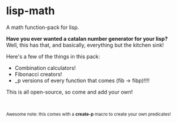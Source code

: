 # lisp-math
A math function-pack for lisp.

**Have you ever wanted a catalan number generator for your lisp?**<br/>
Well, this has that, and basically, everything but the kitchen sink!

Here's a few of the things in this pack:
<ul>
  <li>Combination calculators!</li>
  <li>Fibonacci creators!</li>
  <li>_p versions of every function that comes (fib -> fibp)!!!!</li>
 </ul>
 
 This is all open-source, so come and add your own!
 
 
 <br/>
 
 
 <sub>Awesome note: this comes with a <strong>create-p</strong> macro to create your own predicates!</sub>
